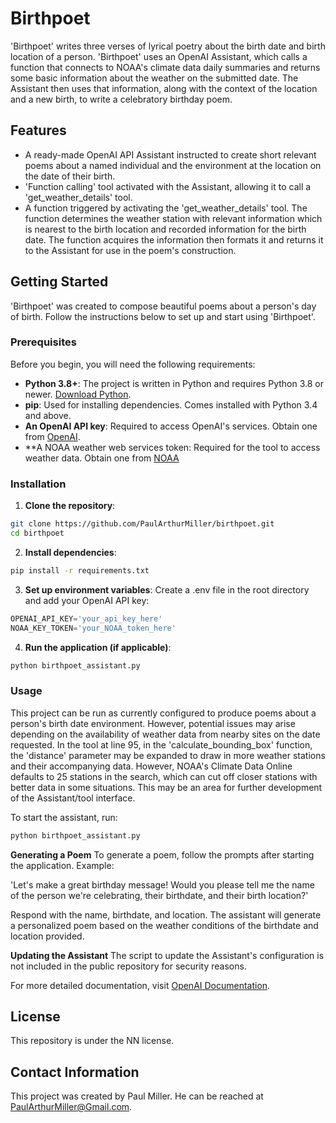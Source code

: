 # Birthpoet

'Birthpoet' writes three verses of lyrical poetry about the birth date and birth location of a person. 'Birthpoet' uses an OpenAI Assistant, which calls a function that connects to NOAA's climate data daily summaries and returns some basic information about the weather on the submitted date. The Assistant then uses that information, along with the context of the location and a new birth, to write a celebratory birthday poem.

## Features

- A ready-made OpenAI API Assistant instructed to create short relevant poems about a named individual and the environment at the location on the date of their birth.
- 'Function calling' tool activated with the Assistant, allowing it to call a 'get_weather_details' tool.
- A function triggered by activating the 'get_weather_details' tool. The function determines the weather station with relevant information which is nearest to the birth location and recorded information for the birth date. The function acquires the information then formats it and returns it to the Assistant for use in the poem's construction.

## Getting Started

'Birthpoet' was created to compose beautiful poems about a person's day of birth. Follow the instructions below to set up and start using 'Birthpoet'.

### Prerequisites

Before you begin, you will need the following requirements:

- **Python 3.8+**: The project is written in Python and requires Python 3.8 or newer. [Download Python](https://www.python.org/downloads/).
- **pip**: Used for installing dependencies. Comes installed with Python 3.4 and above.
- **An OpenAI API key**: Required to access OpenAI's services. Obtain one from [OpenAI](https://openai.com/api/).
- **A NOAA weather web services token: Required for the tool to access weather data. Obtain one from [NOAA](https://www.ncdc.noaa.gov/cdo-web/token)

### Installation

1. **Clone the repository**:

```bash
git clone https://github.com/PaulArthurMiller/birthpoet.git
cd birthpoet
```

2. **Install dependencies**:
```bash
pip install -r requirements.txt
```

3. **Set up environment variables**:
Create a .env file in the root directory and add your OpenAI API key:

```python
OPENAI_API_KEY='your_api_key_here'
NOAA_KEY_TOKEN='your_NOAA_token_here'
```

4. **Run the application (if applicable)**:
```bash
python birthpoet_assistant.py
```

### Usage

This project can be run as currently configured to produce poems about a person's birth date environment. However, potential issues may arise depending on the availability of weather data from nearby sites on the date requested. In the tool at line 95, in the 'calculate_bounding_box' function, the 'distance' parameter may be expanded to draw in more weather stations and their accompanying data. However, NOAA's Climate Data Online defaults to 25 stations in the search, which can cut off closer stations with better data in some situations. This may be an area for further development of the Assistant/tool interface.

To start the assistant, run:

```bash
python birthpoet_assistant.py
```

**Generating a Poem**
To generate a poem, follow the prompts after starting the application. Example:

'Let's make a great birthday message! Would you please tell me the name of the person we're celebrating, their birthdate, and their birth location?'

Respond with the name, birthdate, and location. The assistant will generate a personalized poem based on the weather conditions of the birthdate and location provided.

**Updating the Assistant**
The script to update the Assistant's configuration is not included in the public repository for security reasons.

For more detailed documentation, visit [OpenAI Documentation](https://platform.openai.com/docs/assistants/overview?context=with-streaming).

## License

This repository is under the NN license.

## Contact Information

This project was created by Paul Miller. He can be reached at PaulArthurMiller@Gmail.com.